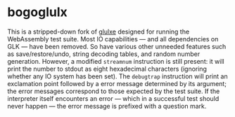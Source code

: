 # bogoglulx

This is a stripped-down fork of [glulxe](https://github.com/erkyrath/glulxe)
designed for running the WebAssembly test suite.  Most IO capabilities — and all
dependencies on GLK — have been removed. So have various other unneeded features
such as save/restore/undo, string decoding tables, and random number generation.
However, a modified `streamnum` instruction is still present: it will print the
number to stdout as eight hexadecimal characters (ignoring whether any IO system
has been set). The `debugtrap` instruction will print an exclamation point
followed by a error message determined by its argument; the error messages
correspond to those expected by the test suite. If the interpreter itself
encounters an error — which in a successful test should never happen — the error
message is prefixed with a question mark.
